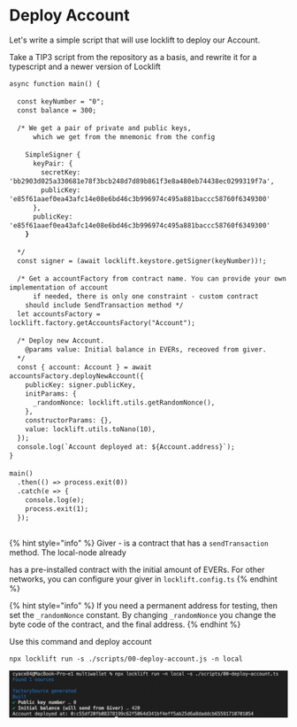 # Deploy Account

Let's write a simple script that will use locklift to deploy our Account.&#x20;

Take a TIP3 script from the repository as a basis, and rewrite it for a typescript and a newer version of Locklift

<pre class="language-typescript"><code class="lang-typescript">async function main() {

  const keyNumber = "0";
  const balance = 300;
  
  /* We get a pair of private and public keys,
      which we get from the mnemonic from the config
    
    SimpleSigner {
      keyPair: {
        secretKey: 'bb2903d025a330681e78f3bcb248d7d89b861f3e8a480eb74438ec0299319f7a',
        publicKey: 'e85f61aaef0ea43afc14e08e6bd46c3b996974c495a881baccc58760f6349300'
      },
      publicKey: 'e85f61aaef0ea43afc14e08e6bd46c3b996974c495a881baccc58760f6349300'
<strong>    }
</strong>  
  */
  const signer = (await locklift.keystore.getSigner(keyNumber))!;
  
  /* Get a accountFactory from contract name. You can provide your own implementation of account 
      if needed, there is only one constraint - custom contract
    should include SendTransaction method */
  let accountsFactory = locklift.factory.getAccountsFactory("Account");
  
  /* Deploy new Account. 
    @params value: Initial balance in EVERs, receoved from giver.
  */
  const { account: Account } = await accountsFactory.deployNewAccount({
    publicKey: signer.publicKey,
    initParams: {
      _randomNonce: locklift.utils.getRandomNonce(), 
    },
    constructorParams: {},
    value: locklift.utils.toNano(10),
  });
  console.log(`Account deployed at: ${Account.address}`);
}

main()
  .then(() => process.exit(0))
  .catch(e => {
    console.log(e);
    process.exit(1);
  });

</code></pre>

{% hint style="info" %}
Giver - is a contract that has a `sendTransaction` method. The local-node already

has a pre-installed contract with the initial amount of EVERs. For other networks, you can configure your giver in `locklift.config.ts`
{% endhint %}

{% hint style="info" %}
If you need a permanent address for testing, then set the `_randomNonce` constant. By changing  `_randomNonce` you change the byte code of the contract, and the final address.
{% endhint %}



Use this command and deploy account

```shell-session
npx locklift run -s ./scripts/00-deploy-account.js -n local
```

![](<../.gitbook/assets/image (13).png>)
